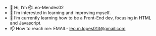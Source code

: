- 👋 Hi, I’m @Leo-Mendes02
- 👀 I’m interested in learning and improving myself.
- 🌱 I’m currently learning how to be a Front-End dev, focusing in HTML and Javascript.
- 📫 How to reach me: EMAIL- leo.m.lopes013@gmail.com
<!---
Leo-Mendes02/Leo-Mendes02 is a ✨ special ✨ repository because its `README.md` (this file) appears on your GitHub profile.
You can click the Preview link to take a look at your changes.
--->
